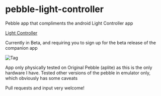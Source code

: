 # pebble-light-controller
Pebble app that compliments the android Light Controller app

[Light Controller](https://github.com/eliotstocker/Light-Controller)

Currently in Beta, and requiring you to sign up for the beta release of the companion app

![Tag](file:///home/harry/Documents/gitkraken/test/animiated.gif)

App only physically tested on Original Pebble (aplite) as this is the only hardware I have. Tested other versions of the pebble in emulator only, which obviously has some caveats

Pull requests and input very welcome!
